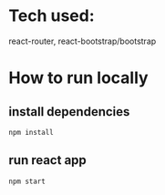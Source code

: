 # Tech used:
react-router, react-bootstrap/bootstrap

# How to run locally
## install dependencies
```
npm install
```
## run react app
```
npm start
```
